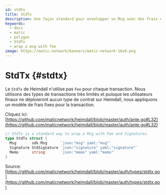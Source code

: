 ```yaml
---
id: stdtx
title: StdTx
description: Une façon standard pour envelopper un Msg avec des frais et des signatures
keywords:
  - docs
  - matic
  - polygon
  - StdTx
  - wrap a msg with fee
image: https://matic.network/banners/matic-network-16x9.png
---
```


# StdTx {#stdtx}

Le `StdTx` de Heimdall n'utilise pas `Fee` pour chaque transaction. Nous utilisons des types de transactions très limités et puisque les utilisateurs finaux ne déploieront aucun type de contrat sur Heimdall, nous appliquons un modèle de frais fixes pour la transaction.

Cliquez ici: [https://github.com/maticnetwork/heimdall/blob/master/auth/ante.go#L32](https://github.com/maticnetwork/heimdall/blob/master/auth/ante.go#L32)

```go
// StdTx is a standard way to wrap a Msg with Fee and Signatures.
type StdTx struct {
  Msg       sdk.Msg      `json:"msg" yaml:"msg"`
  Signature StdSignature `json:"signature" yaml:"signature"`
  Memo      string       `json:"memo" yaml:"memo"`
}
```

Source: [https://github.com/maticnetwork/heimdall/blob/master/auth/types/stdtx.go](https://github.com/maticnetwork/heimdall/blob/master/auth/types/stdtx.go)